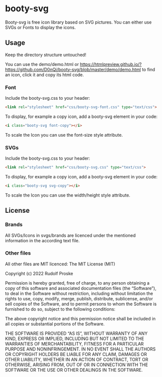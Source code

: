 # booty-svg
Booty-svg is free icon library based on SVG pictures. You can either use SVGs or Fonts to display the icons.

## Usage
Keep the directory structure untouched!

You can use the demo/demo.html or https://htmlpreview.github.io/?https://github.com/D0nQi/booty-svg/blob/master/demo/demo.html to find an icon, click it and copy its html code.

### Font
Include the booty-svg.css to your header:
```HTML
<link rel="stylesheet" href="css/booty-svg-font.css" type="text/css">
```
To display, for example a copy icon, add a booty-svg element in your code:
```HTML
<i class="booty-svg font-copy"></i> 
```
To scale the Icon you can use the font-size style attribute.

### SVGs
Include the booty-svg.css to your header:
```HTML
<link rel="stylesheet" href="css/booty-svg.css" type="text/css">
```
To display, for example a copy icon, add a booty-svg element in your code:
```HTML
<i class="booty-svg svg-copy"></i> 
```
To scale the Icon you can use the width/height style attribute.

## License
### Brands
All SVGs/Icons in svgs/brands are licenced under the mentioned information in the according text file.
### Other files
All other files are MIT licenced:
The MIT License (MIT)

Copyright (c) 2022 Rudolf Proske

Permission is hereby granted, free of charge, to any person obtaining a copy of this software and associated documentation files (the “Software”), to deal in the Software without restriction, including without limitation the rights to use, copy, modify, merge, publish, distribute, sublicense, and/or sell copies of the Software, and to permit persons to whom the Software is furnished to do so, subject to the following conditions:

The above copyright notice and this permission notice shall be included in all copies or substantial portions of the Software.

THE SOFTWARE IS PROVIDED “AS IS”, WITHOUT WARRANTY OF ANY KIND, EXPRESS OR IMPLIED, INCLUDING BUT NOT LIMITED TO THE WARRANTIES OF MERCHANTABILITY, FITNESS FOR A PARTICULAR PURPOSE AND NONINFRINGEMENT. IN NO EVENT SHALL THE AUTHORS OR COPYRIGHT HOLDERS BE LIABLE FOR ANY CLAIM, DAMAGES OR OTHER LIABILITY, WHETHER IN AN ACTION OF CONTRACT, TORT OR OTHERWISE, ARISING FROM, OUT OF OR IN CONNECTION WITH THE SOFTWARE OR THE USE OR OTHER DEALINGS IN THE SOFTWARE.
